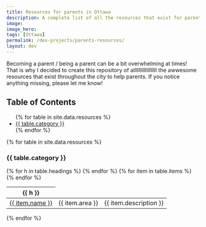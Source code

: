 ```yaml
---
title: Resources for parents in Ottawa
description: A complete list of all the resources that exist for parents in Ottawa
image:
image_hero: 
tags: [Ottawa]
permalink: /dev-projects/parents-resources/
layout: dev
---
```


Becoming a parent / being a parent can be a bit overwhelming at times! That is why I decided to create this repository of allllllllllllllllll the awwesome resources that exist throughout the city to help parents. If you notice anything missing, please let me know!

## Table of Contents

<ul>
  {% for table in site.data.resources %}
    <li><a href="#{{ table.category | slugify }}">{{ table.category }}</a></li>
  {% endfor %}
</ul>

{% for table in site.data.resources %}
### {{ table.category }} 

<table>
  <thead>
    <tr>
      {% for h in table.headings %}
        <th>{{ h }}</th>
      {% endfor %}
    </tr>
  </thead>
  <tbody>
    {% for item in table.items %}
      <tr>
        <!-- make the name a clickable link -->
        <td>
          <a href="{{ item.url }}" target="_blank" rel="noopener noreferrer">{{ item.name }}</a>
        </td>
        <td>{{ item.area }}</td>
        <td>{{ item.description }}</td>
      </tr>
    {% endfor %}
  </tbody>
</table>


{% endfor %}
